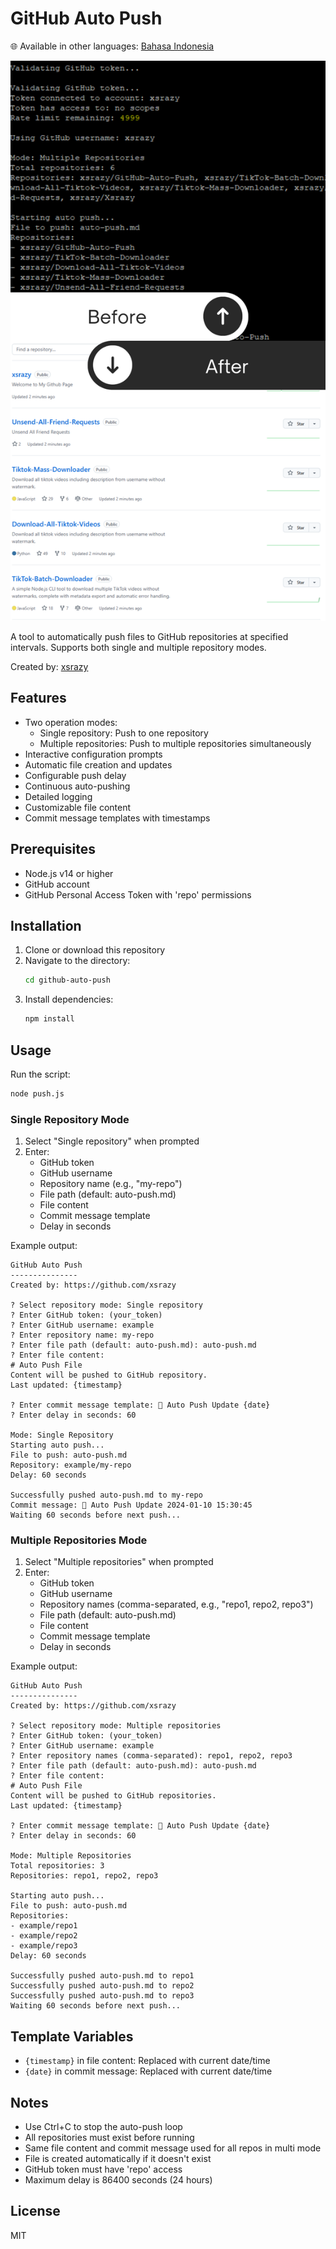# GitHub Auto Push
🌐 Available in other languages: [Bahasa Indonesia](README.id.md)

![](Screen-shot.png)

A tool to automatically push files to GitHub repositories at specified intervals. Supports both single and multiple repository modes.

Created by: [xsrazy](https://github.com/xsrazy)

## Features

- Two operation modes:
  - Single repository: Push to one repository
  - Multiple repositories: Push to multiple repositories simultaneously
- Interactive configuration prompts
- Automatic file creation and updates
- Configurable push delay
- Continuous auto-pushing
- Detailed logging
- Customizable file content
- Commit message templates with timestamps

## Prerequisites

- Node.js v14 or higher
- GitHub account
- GitHub Personal Access Token with 'repo' permissions

## Installation

1. Clone or download this repository
2. Navigate to the directory:
   ```bash
   cd github-auto-push
   ```
3. Install dependencies:
   ```bash
   npm install
   ```

## Usage

Run the script:
```bash
node push.js
```

### Single Repository Mode

1. Select "Single repository" when prompted
2. Enter:
   - GitHub token
   - GitHub username
   - Repository name (e.g., "my-repo")
   - File path (default: auto-push.md)
   - File content
   - Commit message template
   - Delay in seconds

Example output:
```
GitHub Auto Push
---------------
Created by: https://github.com/xsrazy

? Select repository mode: Single repository
? Enter GitHub token: (your_token)
? Enter GitHub username: example
? Enter repository name: my-repo
? Enter file path (default: auto-push.md): auto-push.md
? Enter file content:
# Auto Push File
Content will be pushed to GitHub repository.
Last updated: {timestamp}

? Enter commit message template: 🤖 Auto Push Update {date}
? Enter delay in seconds: 60

Mode: Single Repository
Starting auto push...
File to push: auto-push.md
Repository: example/my-repo
Delay: 60 seconds

Successfully pushed auto-push.md to my-repo
Commit message: 🤖 Auto Push Update 2024-01-10 15:30:45
Waiting 60 seconds before next push...
```

### Multiple Repositories Mode

1. Select "Multiple repositories" when prompted
2. Enter:
   - GitHub token
   - GitHub username
   - Repository names (comma-separated, e.g., "repo1, repo2, repo3")
   - File path (default: auto-push.md)
   - File content
   - Commit message template
   - Delay in seconds

Example output:
```
GitHub Auto Push
---------------
Created by: https://github.com/xsrazy

? Select repository mode: Multiple repositories
? Enter GitHub token: (your_token)
? Enter GitHub username: example
? Enter repository names (comma-separated): repo1, repo2, repo3
? Enter file path (default: auto-push.md): auto-push.md
? Enter file content:
# Auto Push File
Content will be pushed to GitHub repositories.
Last updated: {timestamp}

? Enter commit message template: 🤖 Auto Push Update {date}
? Enter delay in seconds: 60

Mode: Multiple Repositories
Total repositories: 3
Repositories: repo1, repo2, repo3

Starting auto push...
File to push: auto-push.md
Repositories:
- example/repo1
- example/repo2
- example/repo3
Delay: 60 seconds

Successfully pushed auto-push.md to repo1
Successfully pushed auto-push.md to repo2
Successfully pushed auto-push.md to repo3
Waiting 60 seconds before next push...
```

## Template Variables

- `{timestamp}` in file content: Replaced with current date/time
- `{date}` in commit message: Replaced with current date/time

## Notes

- Use Ctrl+C to stop the auto-push loop
- All repositories must exist before running
- Same file content and commit message used for all repos in multi mode
- File is created automatically if it doesn't exist
- GitHub token must have 'repo' access
- Maximum delay is 86400 seconds (24 hours)

## License

MIT
